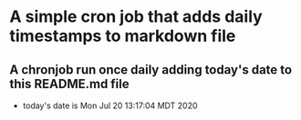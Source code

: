 A simple cron job that adds daily timestamps to markdown file
============================================================
## A chronjob run once daily adding today's date to this README.md file
* today's date is Mon Jul 20 13:17:04 MDT 2020
